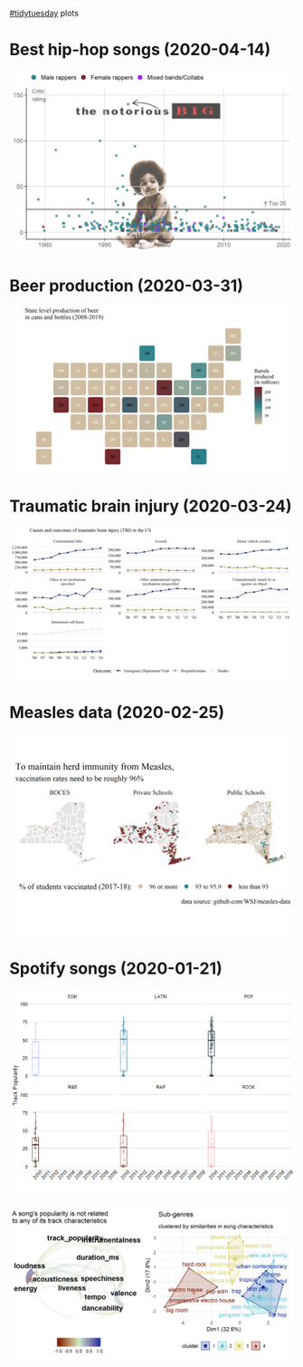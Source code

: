 [#tidytuesday](https://github.com/rfordatascience/tidytuesday) plots  

# Best hip-hop songs (2020-04-14)
![](plots/2020-04-14-rap-songs/biggie-chart.png)

# Beer production (2020-03-31)
![](plots/2020-03-31-beer-production/production-statebin.png)

# Traumatic brain injury (2020-03-24)
![](plots/2020-03-24-tbi/tbi-causes.png)  

# Measles data (2020-02-25)

![](plots/2020-02-25-measles/ny-rates.png)  


# Spotify songs (2020-01-21)  

![](docs/animate/spotify-unnamed-chunk-1-1.gif)  

![](plots/2020-01-21-spotify/patch_one.png)
